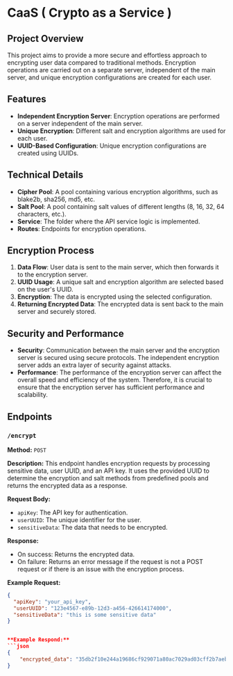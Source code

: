 # CaaS ( Crypto as a Service )

## Project Overview
This project aims to provide a more secure and effortless approach to encrypting user data compared to traditional methods. Encryption operations are carried out on a separate server, independent of the main server, and unique encryption configurations are created for each user.

## Features
- **Independent Encryption Server**: Encryption operations are performed on a server independent of the main server.
- **Unique Encryption**: Different salt and encryption algorithms are used for each user.
- **UUID-Based Configuration**: Unique encryption configurations are created using UUIDs.

## Technical Details
- **Cipher Pool**: A pool containing various encryption algorithms, such as blake2b, sha256, md5, etc.
- **Salt Pool**: A pool containing salt values of different lengths (8, 16, 32, 64 characters, etc.).
- **Service**: The folder where the API service logic is implemented.
- **Routes**: Endpoints for encryption operations.

## Encryption Process
1. **Data Flow**: User data is sent to the main server, which then forwards it to the encryption server.
2. **UUID Usage**: A unique salt and encryption algorithm are selected based on the user's UUID.
3. **Encryption**: The data is encrypted using the selected configuration.
4. **Returning Encrypted Data**: The encrypted data is sent back to the main server and securely stored.

## Security and Performance
- **Security**: Communication between the main server and the encryption server is secured using secure protocols. The independent encryption server adds an extra layer of security against attacks.
- **Performance**: The performance of the encryption server can affect the overall speed and efficiency of the system. Therefore, it is crucial to ensure that the encryption server has sufficient performance and scalability.

## Endpoints

### `/encrypt`

**Method:** `POST`

**Description:**
This endpoint handles encryption requests by processing sensitive data, user UUID, and an API key. It uses the provided UUID to determine the encryption and salt methods from predefined pools and returns the encrypted data as a response.

**Request Body:**
- `apiKey`: The API key for authentication.
- `userUUID`: The unique identifier for the user.
- `sensitiveData`: The data that needs to be encrypted.

**Response:**
- On success: Returns the encrypted data.
- On failure: Returns an error message if the request is not a POST request or if there is an issue with the encryption process.

**Example Request:**
```json
{
  "apiKey": "your_api_key",
  "userUUID": "123e4567-e89b-12d3-a456-426614174000",
  "sensitiveData": "this is some sensitive data"
}


**Example Respond:**
```json
{
    "encrypted_data": "35db2f10e244a19686cf929071a80ac7029ad03cff2b7aebff4bac148c7dd32f64cf96c0b4122eb61f4ced1bba6672c1"
}

